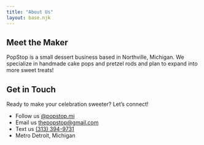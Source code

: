 ```yaml
---
title: "About Us"
layout: base.njk
---
```


<section class="max-w-4xl mx-auto px-6 py-12 text-[#3e2c20]">
  <!-- Intro -->
  <h2 class="text-3xl font-semibold mb-4">Meet the Maker</h2>
  <p class="text-base leading-relaxed mb-8">
    PopStop is a small dessert business based in Northville, Michigan. We specialize in handmade cake pops and pretzel rods and plan to expand into more sweet treats!
  </p>

  <!-- Optional: Add an image of you or behind-the-scenes work here if you want later -->

  <!-- Get in Touch Section -->
  <h2 class="text-2xl font-semibold mb-4 mt-10">Get in Touch</h2>
  <p class="mb-6 text-base">Ready to make your celebration sweeter? Let’s connect!</p>

  <ul class="space-y-4 text-base">
    <li class="flex items-center space-x-3">
      <i data-lucide="instagram" class="w-5 h-5 text-[#a47158]"></i>
      <span>Follow us <a href="https://instagram.com/popstop.mi" target="_blank" class="underline hover:text-[#a47158]">@popstop.mi</a></span>
    </li>
    <li class="flex items-center space-x-3">
      <i data-lucide="mail" class="w-5 h-5 text-[#a47158]"></i>
      <span>Email us <a href="mailto:thepopstop@gmail.com" class="underline hover:text-[#a47158]">thepopstop@gmail.com</a></span>
    </li>
    <li class="flex items-center space-x-3">
      <i data-lucide="message-square-text" class="w-5 h-5 text-[#a47158]"></i>
      <span>Text us <a href="sms:+13133949731" class="underline hover:text-[#a47158]">(313) 394-9731</a></span>
    </li>
    <li class="flex items-center space-x-3">
      <i data-lucide="map-pin" class="w-5 h-5 text-[#a47158]"></i>
      <span>Metro Detroit, Michigan</span>
    </li>
  </ul>
</section>

<script>
  lucide.createIcons();
</script>
